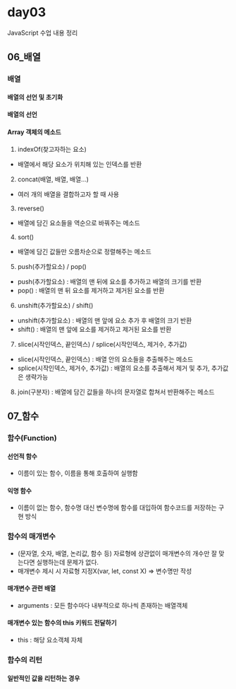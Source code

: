 # day03
JavaScript 수업 내용 정리

## 06_배열

### 배열

#### 배열의 선언 및 초기화

#### 배열의 선언

#### Array 객체의 메소드
1. indexOf(찾고자하는 요소)
* 배열에서 해당 요소가 위치해 있는 인덱스를 반환
2. concat(배열, 배열, 배열...)
* 여러 개의 배열을 결합하고자 할 때 사용
3. reverse()
* 배열에 담긴 요소들을 역순으로 바꿔주는 메소드
4. sort()
* 배열에 담긴 값들만 오름차순으로 정렬해주는 메소드
5. push(추가할요소) / pop()
* push(추가할요소) : 배열의 맨 뒤에 요소를 추가하고 배열의 크기를 반환
* pop() : 배열의 맨 뒤 요소를 제거하고 제거된 요소를 반환
6. unshift(추가할요소) / shift()
* unshift(추가할요소) : 배열의 맨 앞에 요소 추가 후 배열의 크기 반환
* shift() : 배열의 맨 앞에 요소를 제거하고 제거된 요소를 반환
7. slice(시작인덱스, 끝인덱스) / splice(시작인덱스, 제거수, 추가값)
* slice(시작인덱스, 끝인덱스) : 배열 안의 요소들을 추출해주는 메소드
* splice(시작인덱스, 제거수, 추가값) : 배열의 요소를 추출해서 제거 및 추가, 추가값은 생략가능
8. join(구분자) : 배열에 담긴 값들을 하나의 문자열로 합쳐서 반환해주는 메소드

## 07_함수

### 함수(Function)
#### 선언적 함수
* 이름이 있는 함수, 이름을 통해 호출하여 실행함
#### 익명 함수
* 이름이 없는 함수, 함수명 대신 변수명에 함수를 대입하여 함수코드를 저장하는 구현 방식

### 함수의 매개변수
* (문자열, 숫자, 배열, 논리값, 함수 등) 자료형에 상관없이 매개변수의 개수만 잘 맞는다면 실행하는데 문제가 없다.
* 매개변수 제시 시 자료형 지정X(var, let, const X) => 변수명만 작성

#### 매개변수 관련 배열
* arguments : 모든 함수마다 내부적으로 하나씩 존재하는 배열객체

#### 매개변수 있는 함수의 this 키워드 전달하기
* this : 해당 요소객체 자체

### 함수의 리턴
#### 일반적인 값을 리턴하는 경우


